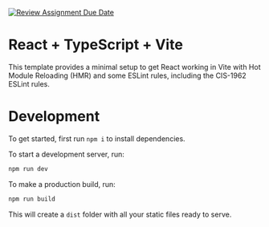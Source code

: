 [![Review Assignment Due Date](https://classroom.github.com/assets/deadline-readme-button-24ddc0f5d75046c5622901739e7c5dd533143b0c8e959d652212380cedb1ea36.svg)](https://classroom.github.com/a/upp96vPj)
# React + TypeScript + Vite

This template provides a minimal setup to get React working in Vite with Hot Module Reloading (HMR) and some ESLint rules, including the CIS-1962 ESLint rules.

# Development

To get started, first run `npm i` to install dependencies.

To start a development server, run:

```sh
npm run dev
```

To make a production build, run:

```sh
npm run build
```

This will create a `dist` folder with all your static files ready to serve.
